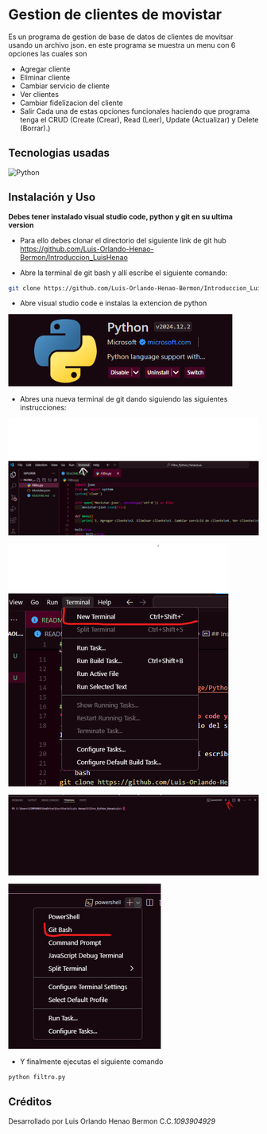 # Gestion  de clientes de movistar

Es  un programa de gestion de base de datos de clientes de movitsar usando un archivo json. en este programa se muestra un menu con 6 opciones las cuales son
- Agregar cliente
- Eliminar cliente
- Cambiar servicio de cliente
- Ver clientes
- Cambiar fidelizacion del cliente
- Salir
Cada una de estas opciones funcionales haciendo que programa tenga el CRUD (Create (Crear), Read (Leer), Update (Actualizar) y Delete (Borrar).)

## Tecnologias usadas

![Python](https://img.shields.io/badge/Python-FFD43B?style=for-the-badge&logo=python&logoColor=blue)

## Instalación y Uso
**Debes tener instalado visual studio code, python y git en su ultima version**
- Para ello debes clonar el directorio del siguiente link de git hub https://github.com/Luis-Orlando-Henao-Bermon/Introduccion_LuisHenao

- Abre la terminal de git bash y allí escribe el siguiente comando:     

``` bash 
git clone https://github.com/Luis-Orlando-Henao-Bermon/Introduccion_LuisHenao
```
- Abre visual studio code e instalas la extencion de python


![alt text](image-4.png)


- Abres una nueva terminal de git dando siguiendo las siguientes instrucciones:

![alt text](image.png)


![alt text](image-1.png)

![alt text](image-2.png)

![alt text](image-3.png)

- Y finalmente ejecutas el siguiente comando
```bash
python filtro.py
```

## Créditos

Desarrollado por Luis Orlando Henao Bermon C.C.*1093904929*